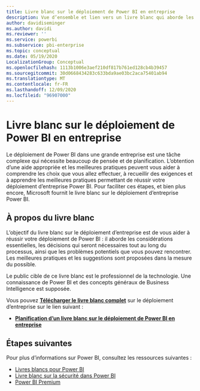```yaml
---
title: Livre blanc sur le déploiement de Power BI en entreprise
description: Vue d’ensemble et lien vers un livre blanc qui aborde les pratiques recommandées pour les déploiements de Power BI dans l’entreprise
author: davidiseminger
ms.author: davidi
ms.reviewer: ''
ms.service: powerbi
ms.subservice: pbi-enterprise
ms.topic: conceptual
ms.date: 05/19/2020
LocalizationGroup: Conceptual
ms.openlocfilehash: 1113b1006e3aef210df817b761ed128cb4b39457
ms.sourcegitcommit: 30d0668434283c633bda9ae03bc2aca75401ab94
ms.translationtype: MT
ms.contentlocale: fr-FR
ms.lasthandoff: 12/09/2020
ms.locfileid: "96907000"
---
```

# <a name="power-bi-enterprise-deployment-whitepaper"></a>Livre blanc sur le déploiement de Power BI en entreprise

Le déploiement de Power BI dans une grande entreprise est une tâche complexe qui nécessite beaucoup de pensée et de planification. L’obtention d’une aide appropriée et les meilleures pratiques peuvent vous aider à comprendre les choix que vous allez effectuer, à recueillir des exigences et à apprendre les meilleures pratiques permettant de réussir votre déploiement d’entreprise Power BI. Pour faciliter ces étapes, et bien plus encore, Microsoft fournit le livre blanc sur le déploiement d’entreprise Power BI.

## <a name="about-the-whitepaper"></a>À propos du livre blanc
L’objectif du livre blanc sur le déploiement d’entreprise est de vous aider à réussir votre déploiement de Power BI : il aborde les considérations essentielles, les décisions qui seront nécessaires tout au long du processus, ainsi que les problèmes potentiels que vous pouvez rencontrer. Les meilleures pratiques et les suggestions sont proposées dans la mesure du possible.

Le public cible de ce livre blanc est le professionnel de la technologie. Une connaissance de Power BI et des concepts généraux de Business Intelligence est supposée.

Vous pouvez [**Télécharger le livre blanc complet**](https://aka.ms/PBIEnterpriseDeploymentWP) sur le déploiement d’entreprise sur le lien suivant : 

* [**Planification d’un livre blanc sur le déploiement de Power BI en entreprise**](https://aka.ms/PBIEnterpriseDeploymentWP)

## <a name="next-steps"></a>Étapes suivantes

Pour plus d’informations sur Power BI, consultez les ressources suivantes :

- [Livres blancs pour Power BI](whitepapers.md)
- [Livre blanc sur la sécurité dans Power BI](whitepaper-powerbi-security.md)
- [Power BI Premium](https://aka.ms/pbipremiumwhitepaper)

